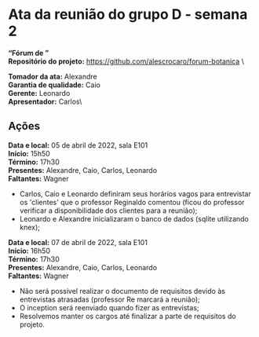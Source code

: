 # Ata da reunião do grupo D - semana 2
**“Fórum de ”**\
**Repositório do projeto:** https://github.com/alescrocaro/forum-botanica \

**Tomador da ata:** Alexandre \
**Garantia de qualidade:** Caio \
**Gerente:** Leonardo \
**Apresentador:** Carlos\

## Ações
**Data e local:** 05 de abril de 2022, sala E101\
**Início:** 15h50 \
**Término:** 17h30 \
**Presentes:** Alexandre, Caio, Carlos, Leonardo\
**Faltantes:** Wagner

- Carlos, Caio e Leonardo definiram seus horários vagos para entrevistar os 'clientes' que o professor Reginaldo comentou (ficou do professor verificar a disponibilidade dos clientes para a reunião);
- Leonardo e Alexandre inicializaram o banco de dados (sqlite utilizando knex);


**Data e local:** 07 de abril de 2022, sala E101\
**Início:** 16h50 \
**Término:** 17h30 \
**Presentes:** Alexandre, Caio, Carlos, Leonardo\
**Faltantes:** Wagner

- Não será possível realizar o documento de requisitos devido às entrevistas atrasadas (professor Re marcará a reunião);
- O inception será reenviado quando fizer as entrevistas;
- Resolvemos manter os cargos até finalizar a parte de requisitos do projeto.

